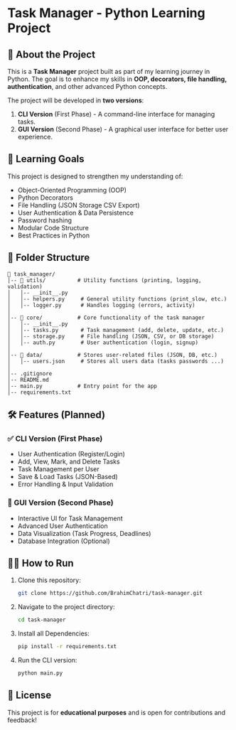 # Task Manager - Python Learning Project

## 🚀 About the Project
This is a **Task Manager** project built as part of my learning journey in Python. The goal is to enhance my skills in **OOP, decorators, file handling, authentication**, and other advanced Python concepts.

The project will be developed in **two versions**:
1. **CLI Version** (First Phase) - A command-line interface for managing tasks.
2. **GUI Version** (Second Phase) - A graphical user interface for better user experience.

## 🎯 Learning Goals
This project is designed to strengthen my understanding of:
- Object-Oriented Programming (OOP)
- Python Decorators
- File Handling (JSON Storage CSV Export)
- User Authentication & Data Persistence
- Password hashing 
- Modular Code Structure
- Best Practices in Python

## 📂 Folder Structure
```
📂 task_manager/
│-- 📂 utils/          # Utility functions (printing, logging, validation)
│   │-- __init__.py    
│   │-- helpers.py     # General utility functions (print_slow, etc.)
│   │-- logger.py      # Handles logging (errors, activity)
│
│-- 📂 core/           # Core functionality of the task manager
│   │-- __init__.py
│   │-- tasks.py       # Task management (add, delete, update, etc.)
│   │-- storage.py     # File handling (JSON, CSV, or DB storage)
│   │-- auth.py        # User authentication (login, signup)
│
│-- 📂 data/           # Stores user-related files (JSON, DB, etc.)
│   │-- users.json     # Stores all users data (tasks passwords ...)
│
│-- .gitignore
│-- README.md
│-- main.py           # Entry point for the app
│-- requirements.txt   
```


## 🛠️ Features (Planned)
### ✅ CLI Version (First Phase)
- User Authentication (Register/Login)
- Add, View, Mark, and Delete Tasks
- Task Management per User
- Save & Load Tasks (JSON-Based)
- Error Handling & Input Validation

### 🎨 GUI Version (Second Phase)
- Interactive UI for Task Management
- Advanced User Authentication
- Data Visualization (Task Progress, Deadlines)
- Database Integration (Optional)

## 👨‍💻 How to Run
1. Clone this repository:
   ```sh
   git clone https://github.com/BrahimChatri/task-manager.git
   ```
2. Navigate to the project directory:
   ```sh
   cd task-manager
   ```
3. Install all Dependencies:
    ```sh
    pip install -r requirements.txt
    ```
4. Run the CLI version:
   ```sh
   python main.py
   ```

## 📜 License
This project is for **educational purposes** and is open for contributions and feedback!
